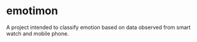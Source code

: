 emotimon
========

A project intended to classify emotion based on data observed from smart watch and mobile phone. 
